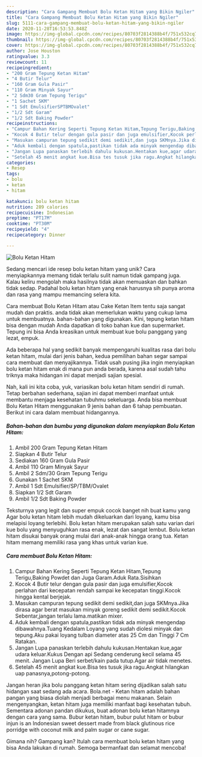 ```yaml
---
description: "Cara Gampang Membuat Bolu Ketan Hitam yang Bikin Ngiler"
title: "Cara Gampang Membuat Bolu Ketan Hitam yang Bikin Ngiler"
slug: 5111-cara-gampang-membuat-bolu-ketan-hitam-yang-bikin-ngiler
date: 2020-11-28T16:53:53.848Z
image: https://img-global.cpcdn.com/recipes/80703f2814388b4f/751x532cq70/bolu-ketan-hitam-foto-resep-utama.jpg
thumbnail: https://img-global.cpcdn.com/recipes/80703f2814388b4f/751x532cq70/bolu-ketan-hitam-foto-resep-utama.jpg
cover: https://img-global.cpcdn.com/recipes/80703f2814388b4f/751x532cq70/bolu-ketan-hitam-foto-resep-utama.jpg
author: Jose Houston
ratingvalue: 3.3
reviewcount: 11
recipeingredient:
- "200 Gram Tepung Ketan Hitam"
- "4 Butir Telur"
- "160 Gram Gula Pasir"
- "110 Gram Minyak Sayur"
- "2 Sdm30 Gram Tepung Terigu"
- "1 Sachet SKM"
- "1 Sdt EmulsifierSPTBMOvalet"
- "1/2 Sdt Garam"
- "1/2 Sdt Baking Powder"
recipeinstructions:
- "Campur Bahan Kering Seperti Tepung Ketan Hitam,Tepung Terigu,Baking Powdet dan Juga Garam.Aduk Rata.Sisihkan"
- "Kocok 4 Butir telur dengan gula pasir dan juga emulsifier,Kocok perlahan dari kecepatan rendah sampai ke kecepatan tinggi.Kocok hingga kental berjejak."
- "Masukan campuran tepung sedikit demi sedikit,dan juga SKMnya.Jika dirasa agar berat masukan minyak goreng sedikit demi sedikit.Kocok Sebentar,jangan terlalu lama.matikan mixer."
- "Aduk kembali dengan spatula,pastikan tidak ada minyak mengendap dibawahnya.Tuang Kedalam Loyang yang sudah diolesi minyak dan tepung.Aku pakai loyang tulban diameter atas 25 Cm dan Tinggi 7 Cm Ratakan."
- "Jangan Lupa panaskan terlebih dahulu kukusan.Hentakan kue,agar udara keluar.Kukus Dengan api Sedang cenderung kecil selama 45 menit. Jangan Lupa Beri serbet/kain pada tutup.Agar air tidak menetes."
- "Setelah 45 menit angkat kue.Bisa tes tusuk jika ragu.Angkat hilangkan uap panasnya,potong-potong."
categories:
- Resep
tags:
- bolu
- ketan
- hitam

katakunci: bolu ketan hitam 
nutrition: 289 calories
recipecuisine: Indonesian
preptime: "PT17M"
cooktime: "PT30M"
recipeyield: "4"
recipecategory: Dinner

---
```



![Bolu Ketan Hitam](https://img-global.cpcdn.com/recipes/80703f2814388b4f/751x532cq70/bolu-ketan-hitam-foto-resep-utama.jpg)

Sedang mencari ide resep bolu ketan hitam yang unik? Cara menyiapkannya memang tidak terlalu sulit namun tidak gampang juga. Kalau keliru mengolah maka hasilnya tidak akan memuaskan dan bahkan tidak sedap. Padahal bolu ketan hitam yang enak harusnya sih punya aroma dan rasa yang mampu memancing selera kita.

Cara membuat Bolu Ketan Hitam atau Cake Ketan Item tentu saja sangat mudah dan praktis. anda tidak akan memerlukan waktu yang cukup lama untuk membuatnya. bahan-bahan yang digunakan. Kini, tepung ketan hitam bisa dengan mudah Anda dapatkan di toko bahan kue dan supermarket. Tepung ini bisa Anda kreasikan untuk membuat kue bolu panggang yang lezat, empuk.

Ada beberapa hal yang sedikit banyak mempengaruhi kualitas rasa dari bolu ketan hitam, mulai dari jenis bahan, kedua pemilihan bahan segar sampai cara membuat dan menyajikannya. Tidak usah pusing jika ingin menyiapkan bolu ketan hitam enak di mana pun anda berada, karena asal sudah tahu triknya maka hidangan ini dapat menjadi sajian spesial.


Nah, kali ini kita coba, yuk, variasikan bolu ketan hitam sendiri di rumah. Tetap berbahan sederhana, sajian ini dapat memberi manfaat untuk membantu menjaga kesehatan tubuhmu sekeluarga. Anda bisa membuat Bolu Ketan Hitam menggunakan 9 jenis bahan dan 6 tahap pembuatan. Berikut ini cara dalam membuat hidangannya.

<!--inarticleads1-->

##### Bahan-bahan dan bumbu yang digunakan dalam menyiapkan Bolu Ketan Hitam:

1. Ambil 200 Gram Tepung Ketan Hitam
1. Siapkan 4 Butir Telur
1. Sediakan 160 Gram Gula Pasir
1. Ambil 110 Gram Minyak Sayur
1. Ambil 2 Sdm/30 Gram Tepung Terigu
1. Gunakan 1 Sachet SKM
1. Ambil 1 Sdt Emulsifier/SP/TBM/Ovalet
1. Siapkan 1/2 Sdt Garam
1. Ambil 1/2 Sdt Baking Powder


Teksturnya yang legit dan super empuk cocok banget nih buat kamu yang Agar bolu ketan hitam lebih mudah dikeluarkan dari loyang, kamu bisa melapisi loyang terlebihi. Bolu ketan hitam merupakan salah satu varian dari kue bolu yang menyuguhkan rasa enak, lezat dan sangat lembut. Bolu ketan hitam disukai banyak orang mulai dari anak-anak hingga orang tua. Ketan hitam memang memiliki rasa yang khas untuk varian kue. 

<!--inarticleads2-->

##### Cara membuat Bolu Ketan Hitam:

1. Campur Bahan Kering Seperti Tepung Ketan Hitam,Tepung Terigu,Baking Powdet dan Juga Garam.Aduk Rata.Sisihkan
1. Kocok 4 Butir telur dengan gula pasir dan juga emulsifier,Kocok perlahan dari kecepatan rendah sampai ke kecepatan tinggi.Kocok hingga kental berjejak.
1. Masukan campuran tepung sedikit demi sedikit,dan juga SKMnya.Jika dirasa agar berat masukan minyak goreng sedikit demi sedikit.Kocok Sebentar,jangan terlalu lama.matikan mixer.
1. Aduk kembali dengan spatula,pastikan tidak ada minyak mengendap dibawahnya.Tuang Kedalam Loyang yang sudah diolesi minyak dan tepung.Aku pakai loyang tulban diameter atas 25 Cm dan Tinggi 7 Cm Ratakan.
1. Jangan Lupa panaskan terlebih dahulu kukusan.Hentakan kue,agar udara keluar.Kukus Dengan api Sedang cenderung kecil selama 45 menit. Jangan Lupa Beri serbet/kain pada tutup.Agar air tidak menetes.
1. Setelah 45 menit angkat kue.Bisa tes tusuk jika ragu.Angkat hilangkan uap panasnya,potong-potong.


Jangan heran jika bolu panggang ketan hitam sering dijadikan salah satu hidangan saat sedang ada acara. Bola.net - Ketan hitam adalah bahan pangan yang biasa diolah menjadi berbagai menu makanan. Selain mengenyangkan, ketan hitam juga memiliki manfaat bagi kesehatan tubuh. Sementara adonan pandan dikukus, buat adonan bolu ketan hitamnya dengan cara yang sama. Bubur ketan hitam, bubur pulut hitam or bubur injun is an Indonesian sweet dessert made from black glutinous rice porridge with coconut milk and palm sugar or cane sugar. 

Gimana nih? Gampang kan? Itulah cara membuat bolu ketan hitam yang bisa Anda lakukan di rumah. Semoga bermanfaat dan selamat mencoba!
